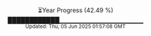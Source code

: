 <p align="center">
⏳Year Progress (42.49 %) <br>
████████████▁▁▁▁▁▁▁▁▁▁▁▁▁▁▁▁▁▁ <br>
<sub>Updated: Thu, 05 Jun 2025 01:57:08 GMT</sub>
</p>

